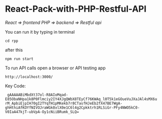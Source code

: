 # React-Pack-with-PHP-Restful-API
*React => frontend*
*PHP => backend => Restful api*

You can run it by typing in terminal

`cd rpp`

after this

`npm run start`
  
To run API calls open a browser or API testing app

`http://localhost:3000/`







Key Code:


` gAAAAABiMbdXt37ol-R8AIoMqad-E85ObaNHpa1k8P0Flmciy2IY4XJgQWbX8TEyCf76KWAq_l0T5k1eGOueVuJXaJAl4sMX6urM_ApbiEjpIH70gI2TYqTH1pMKekb7r8CTasfHJeEb2fX47BE7WgA-ghHthiAfKOYfNIVOJraWGk0xlX0e1C6l4g2Cpkktrh1RLSiGr-PFy4NWO5kC0-V0IaA47kjT-ubVpA-Oy1cNiiBRumk_SLQ=`


